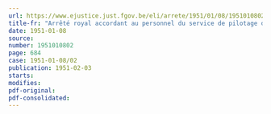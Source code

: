 ```yaml
---
url: https://www.ejustice.just.fgov.be/eli/arrete/1951/01/08/1951010802/justel
title-fr: "Arrêté royal accordant au personnel du service de pilotage des indemnités pour frais de transport, de séjour et de nourriture"
date: 1951-01-08
source:
number: 1951010802
page: 684
case: 1951-01-08/02
publication: 1951-02-03
starts:
modifies:
pdf-original:
pdf-consolidated:
---
```


